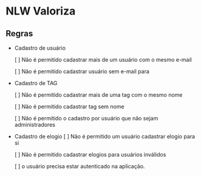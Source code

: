 # NLW Valoriza


## Regras

- Cadastro de usuário

  [ ] Não é permitido cadastrar mais de um usuário com o mesmo e-mail

  [ ] Não é permitido cadastrar usuário sem e-mail para

- Cadastro de TAG

  [ ] Não é permitido cadastrar mais de uma tag com o mesmo nome

  [ ] Não é permitido cadastrar tag sem nome

  [ ] Não é permitido o cadastro por usuário que não sejam administradores

- Cadastro de elogio
  [ ] Não é permitido um usuário cadastrar elogio para si

  [ ] Não é permitido cadastrar elogios para usuários inválidos

  [ ] o usuário precisa estar autenticado na aplicação.